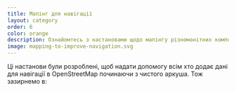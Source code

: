 ```yaml
---
title: Мапінг для навігації
layout: category
order: 6
color: orange
description: Ознайомтесь з настановами щодо мапінгу різноманітних компонентів, для створення навігаційного рушія.
image: mapping-to-improve-navigation.svg
---
```


Ці настанови були розроблені, щоб надати допомогу всім хто додає дані для навігації в OpenStreetMap починаючи з чистого аркуша. Тож зазирнемо в:
